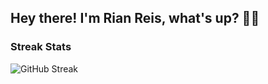 ## Hey there! I'm Rian Reis, what's up? 🤙🏼

### Streak Stats
![GitHub Streak](https://github-readme-streak-stats.herokuapp.com?user=rianreiss&theme=yeblu)
